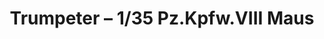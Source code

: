 ---
layout: product
title: "Trumpeter – 1/35 Pz.Kpfw.VIII Maus"
price: "16500" 
desc: "N/A"
img_path: "/assets/img/TRU09541.jpg"
brand: "N/A"
available: false
special_offer: false
new: false
soon: false
cat: "010000"
subcat: "013400"
subsubcat: "0N/A"
sifra: "TRU09541"
popular: true
---
